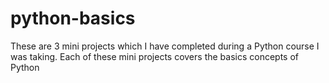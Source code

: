 # python-basics

These are 3 mini projects which I have completed during a Python course I was taking. Each of these mini projects covers the basics concepts of Python

